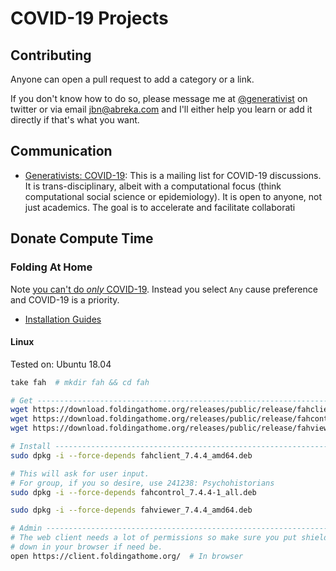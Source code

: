 # COVID-19 Projects

## Contributing

Anyone can open a pull request to add a category or a link.

If you don't know how to do so, please message me at
[@generativist](https://twitter.com/generativist) on twitter or
via email [jbn@abreka.com](mailto:jbn@abreka.com) and I'll either
help you learn or add it directly if that's what you want.

## Communication

- [Generativists: COVID-19](http://generativists.com/postorius/lists/covid-19.generativists.com/): This is a mailing list for COVID-19 discussions. It is trans-disciplinary, albeit with a computational focus (think computational social science or epidemiology). It is open to anyone, not just academics. The goal is to accelerate and facilitate collaborati

## Donate Compute Time

### Folding At Home

Note [you can't do *only* COVID-19](https://foldingforum.org/viewtopic.php?f=24&t=32463).
Instead you select `Any` cause preference and COVID-19 is a priority.

- [Installation Guides](https://foldingathome.org/support/faq/installation-guides/)

#### Linux

Tested on: Ubuntu 18.04

```bash
take fah  # mkdir fah && cd fah

# Get -------------------------------------------------------------------------
wget https://download.foldingathome.org/releases/public/release/fahclient/debian-testing-64bit/v7.4/fahclient_7.4.4_amd64.deb
wget https://download.foldingathome.org/releases/public/release/fahcontrol/debian-testing-64bit/v7.4/fahcontrol_7.4.4-1_all.deb
wget https://download.foldingathome.org/releases/public/release/fahviewer/debian-testing-64bit/v7.4/fahviewer_7.4.4_amd64.deb

# Install ---------------------------------------------------------------------
sudo dpkg -i --force-depends fahclient_7.4.4_amd64.deb

# This will ask for user input.
# For group, if you so desire, use 241238: Psychohistorians
sudo dpkg -i --force-depends fahcontrol_7.4.4-1_all.deb

sudo dpkg -i --force-depends fahviewer_7.4.4_amd64.deb

# Admin ----------------------------------------------------------------------
# The web client needs a lot of permissions so make sure you put shields
# down in your browser if need be.
open https://client.foldingathome.org/  # In browser
```
